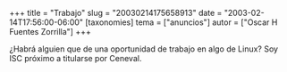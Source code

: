 +++
title = "Trabajo"
slug = "20030214175658913"
date = "2003-02-14T17:56:00-06:00"
[taxonomies]
tema = ["anuncios"]
autor = ["Oscar H Fuentes Zorrilla"]
+++

¿Habrá alguien que de una oportunidad de trabajo en algo de Linux? Soy
ISC próximo a titularse por Ceneval.
